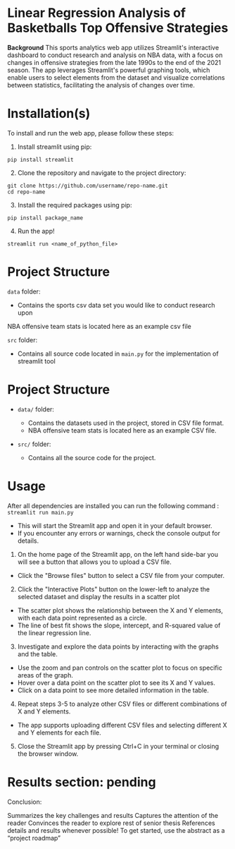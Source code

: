 # Linear Regression Analysis of Basketballs Top Offensive Strategies

**Background**
This sports analytics web app utilizes Streamlit's interactive dashboard to conduct research and analysis on NBA data, with a focus on changes in offensive strategies from the late 1990s to the end of the 2021 season. The app leverages Streamlit's powerful graphing tools, which enable users to select elements from the dataset and visualize correlations between statistics, facilitating the analysis of changes over time.



# Installation(s)

To install and run the web app, please follow these steps:

1. Install streamlit using pip:

```text
pip install streamlit
```

2. Clone the repository and navigate to the project directory:

```text
git clone https://github.com/username/repo-name.git
cd repo-name
```

3. Install the required packages using pip:

```text
pip install package_name
```

4. Run the app!

```text
streamlit run <name_of_python_file>
```

# Project Structure

`data` folder:
 - Contains the sports csv data set you would like to conduct research upon
 
NBA offensive team stats is located here as an example csv file

`src` folder: 
 - Contains all source code located in `main.py` for the implementation of streamlit tool

# Project Structure

- `data/` folder:
   - Contains the datasets used in the project, stored in CSV  file format.
   - NBA offensive team stats is located here as an example CSV file.

- `src/` folder:
   - Contains all the source code for the project.

# Usage

After all dependencies are installed you can run the following command : `streamlit run main.py`

- This will start the Streamlit app and open it in your default browser.
- If you encounter any errors or warnings, check the console output for details.

1. On the home page of the Streamlit app, on the left hand side-bar you will see a button that allows you to upload a CSV file.
- Click the "Browse files" button to select a CSV file from your computer.

2. Click the "Interactive Plots" button on the lower-left to analyze the selected dataset and display the results in a scatter plot

- The scatter plot shows the relationship between the X and Y elements, with each data point represented as a circle.
- The line of best fit  shows the slope, intercept, and R-squared value of the linear regression line.

3. Investigate and explore the data points by interacting with the graphs and the table.

- Use the zoom and pan controls on the scatter plot to focus on specific areas of the graph.
- Hover over a data point on the scatter plot to see its X and Y values.
- Click on a data point to see more detailed information in the table.

4. Repeat steps 3-5 to analyze other CSV files or different combinations of X and Y elements.

- The app supports uploading different CSV files and selecting different X and Y elements for each file.


5. Close the Streamlit app by pressing Ctrl+C in your terminal or closing the browser window.


# Results section: pending

Conclusion:

Summarizes the key challenges and results
Captures the attention of the reader
Convinces the reader to explore rest of senior thesis
References details and results whenever possible!
To get started, use the abstract as a “project roadmap”
